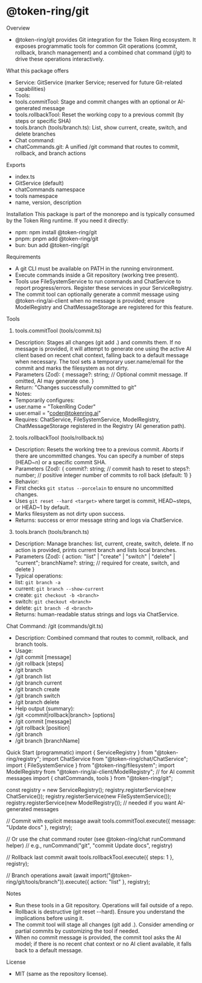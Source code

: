 @token-ring/git
=================

Overview

- @token-ring/git provides Git integration for the Token Ring ecosystem. It exposes programmatic tools for common Git
  operations (commit, rollback, branch management) and a combined chat command (/git) to drive these operations
  interactively.

What this package offers

- Service: GitService (marker Service; reserved for future Git-related capabilities)
- Tools:
- tools.commitTool: Stage and commit changes with an optional or AI-generated message
- tools.rollbackTool: Reset the working copy to a previous commit (by steps or specific SHA)
- tools.branch (tools/branch.ts): List, show current, create, switch, and delete branches
- Chat command:
- chatCommands.git: A unified /git command that routes to commit, rollback, and branch actions

Exports

- index.ts
- GitService (default)
- chatCommands namespace
- tools namespace
- name, version, description

Installation
This package is part of the monorepo and is typically consumed by the Token Ring runtime. If you need it directly:

- npm: npm install @token-ring/git
- pnpm: pnpm add @token-ring/git
- bun: bun add @token-ring/git

Requirements

- A git CLI must be available on PATH in the running environment.
- Execute commands inside a Git repository (working tree present).
- Tools use FileSystemService to run commands and ChatService to report progress/errors. Register these services in your
  ServiceRegistry.
- The commit tool can optionally generate a commit message using @token-ring/ai-client when no message is provided;
  ensure ModelRegistry and ChatMessageStorage are registered for this feature.

Tools

1) tools.commitTool (tools/commit.ts)

- Description: Stages all changes (git add .) and commits them. If no message is provided, it will attempt to generate
  one using the active AI client based on recent chat context, falling back to a default message when necessary. The
  tool sets a temporary user.name/email for the commit and marks the filesystem as not dirty.
- Parameters (Zod):
  {
  message?: string; // Optional commit message. If omitted, AI may generate one.
  }
- Return: "Changes successfully committed to git"
- Notes:
- Temporarily configures:
- user.name = "TokenRing Coder"
- user.email = "coder@tokenring.ai"
- Requires: ChatService, FileSystemService, ModelRegistry, ChatMessageStorage registered in the Registry (AI generation
  path).

2) tools.rollbackTool (tools/rollback.ts)

- Description: Resets the working tree to a previous commit. Aborts if there are uncommitted changes. You can specify a
  number of steps (HEAD~n) or a specific commit SHA.
- Parameters (Zod):
  {
  commit?: string; // commit hash to reset to
  steps?: number; // positive integer number of commits to roll back (default: 1)
  }
- Behavior:
- First checks `git status --porcelain` to ensure no uncommitted changes.
- Uses `git reset --hard <target>` where target is commit, HEAD~steps, or HEAD~1 by default.
- Marks filesystem as not dirty upon success.
- Returns: success or error message string and logs via ChatService.

3) tools.branch (tools/branch.ts)

- Description: Manage branches: list, current, create, switch, delete. If no action is provided, prints current branch
  and lists local branches.
- Parameters (Zod):
  {
  action: "list" | "create" | "switch" | "delete" | "current";
  branchName?: string; // required for create, switch, and delete
  }
- Typical operations:
- list: `git branch -a`
- current: `git branch --show-current`
- create: `git checkout -b <branch>`
- switch: `git checkout <branch>`
- delete: `git branch -d <branch>`
- Returns: human-readable status strings and logs via ChatService.

Chat Command: /git (commands/git.ts)

- Description: Combined command that routes to commit, rollback, and branch tools.
- Usage:
- /git commit [message]
- /git rollback [steps]
- /git branch
- /git branch list
- /git branch current
- /git branch create <branchName>
- /git branch switch <branchName>
- /git branch delete <branchName>
- Help output (summary):
- /git <commit|rollback|branch> [options]
- /git commit [message]
- /git rollback [position]
- /git branch
- /git branch <action> [branchName]

Quick Start (programmatic)
import { ServiceRegistry } from "@token-ring/registry";
import ChatService from "@token-ring/chat/ChatService";
import { FileSystemService } from "@token-ring/filesystem";
import ModelRegistry from "@token-ring/ai-client/ModelRegistry"; // for AI commit messages
import { chatCommands, tools } from "@token-ring/git";

const registry = new ServiceRegistry();
registry.registerService(new ChatService());
registry.registerService(new FileSystemService());
registry.registerService(new ModelRegistry()); // needed if you want AI-generated messages

// Commit with explicit message
await tools.commitTool.execute({ message: "Update docs" }, registry);

// Or use the chat command router (see @token-ring/chat runCommand helper)
// e.g., runCommand("git", "commit Update docs", registry)

// Rollback last commit
await tools.rollbackTool.execute({ steps: 1 }, registry);

// Branch operations
await (await import("@token-ring/git/tools/branch")).execute({ action: "list" }, registry);

Notes

- Run these tools in a Git repository. Operations will fail outside of a repo.
- Rollback is destructive (git reset --hard). Ensure you understand the implications before using it.
- The commit tool will stage all changes (git add .). Consider amending or partial commits by customizing the tool if
  needed.
- When no commit message is provided, the commit tool asks the AI model; if there is no recent chat context or no AI
  client available, it falls back to a default message.

License

- MIT (same as the repository license).